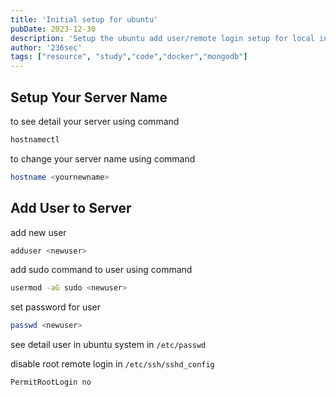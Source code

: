 ```yaml
---
title: 'Initial setup for ubuntu'
pubDate: 2023-12-30
description: 'Setup the ubuntu add user/remote login setup for local in vmbox.'
author: '236sec'
tags: ["resource", "study","code","docker","mongodb"]
---
```


## Setup Your Server Name

to see detail your server using command
```bash
hostnamectl
```
to change your server name using command
```bash
hostname <yournewname>
```

## Add User to Server

add new user
```bash
adduser <newuser>
```

add sudo command to user using command
```bash
usermod -aG sudo <newuser> 
```

set password for user
```bash
passwd <newuser>
```

see detail user in ubuntu system in `/etc/passwd`

disable root remote login in `/etc/ssh/sshd_config`
```bash
PermitRootLogin no
```